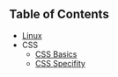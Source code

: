 ## Table of Contents

- [Linux](linux_cheatsheet.md)
- CSS
    * [CSS Basics](chsh_css_basics.md)
    * [CSS Specifity](chsh_css_specifity.md)
